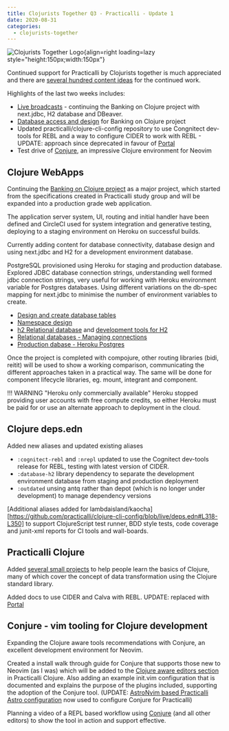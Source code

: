 ```yaml
---
title: Clojurists Together Q3 - Practicalli - Update 1
date: 2020-08-31
categories:
  - clojurists-together
---
```


![Clojurists Together Logo](https://raw.githubusercontent.com/practicalli/graphic-design/live/buttons/practicalli-clojurists-together-button.svg){align=right loading=lazy style="height:150px;width:150px"}

Continued support for Practicalli by Clojurists together is much appreciated and there are [several hundred content ideas](https://practical.li/clojure-web-services/relational-databases-and-sql/managing-connections/) for the continued work.

Highlights of the last two weeks includes:

- [Live broadcasts](https://www.youtube.com/playlist?list=PLpr9V-R8ZxiDjyU7cQYWOEFBDR1t7t0wv) - continuing the Banking on Clojure project with next.jdbc, H2 database and DBeaver.
- [Database access and design](https://practical.li/clojure-web-services/projects/banking-on-clojure/development-database/) for Banking on Clojure project
- Updated practicalli/clojure-cli-config repository to use Congnitect dev-tools for REBL and a way to configure CIDER to work with REBL - UPDATE: approach since deprecated in favour of [Portal](https://practical.li/clojure/data-inspector/portal/)
- Test drive of [Conjure](https://github.com/Olical/conjure), an impressive Clojure environment for Neovim

<!-- more -->

## Clojure WebApps
Continuing the [Banking on Clojure project](https://practical.li/clojure-web-services/projects/banking-on-clojure/database-tables/) as a major project, which started from the specifications created in Practicalli study group and will be expanded into a production grade web application.

The application server system, UI, routing and initial handler have been defined and CircleCI used for system integration and generative testing, deploying to a staging environment on Heroku on successful builds.

Currently adding content for database connectivity, database design and using next.jdbc and H2 for a development environment database.

PostgreSQL provisioned using Heroku for staging and production database.  Explored JDBC database connection strings, understanding well formed jdbc connection strings, very useful for working with Heroku environment variable for Postgres databases. Using different variations on the db-spec mapping for next.jdbc to minimise the number of environment variables to create.

- [Design and create database tables](https://practical.li/clojure-web-services/projects/banking-on-clojure/database-tables/)
- [Namespace design](https://practical.li/clojure-web-services/projects/banking-on-clojure/namespace-design/)
- [h2 Relational database](https://practical.li/clojure-web-services/relational-databases-and-sql/h2-database/) and [development tools for H2](https://practical.li/clojure-web-services/relational-databases-and-sql/h2-database/database-tools/)
- [Relational databases - Managing connections](https://practical.li/clojure-web-services/relational-databases-and-sql/managing-connections/)
- [Production dabase - Heroku Postgres](https://practical.li/clojure-web-services/projects/banking-on-clojure/production-database/)

Once the project is completed with compojure, other routing libraries (bidi, reitit) will be used to show a working comparison, communicating the different approaches taken in a practical way.  The same will be done for component lifecycle libraries, eg. mount, integrant and component.

!!! WARNING "Heroku only commercially available"
    Heroku stopped providing user accounts with free compute credits, so either Heroku must be paid for or use an alternate approach to deployment in the cloud.

## Clojure deps.edn
Added new aliases and updated existing aliases

- `:cognitect-rebl` and `:nrepl` updated to use the Cognitect dev-tools release for REBL, testing with latest version of CIDER.
- `:database-h2` library dependency to separate the development environment database from staging and production deployment
- `:outdated` unsing antq rather than depot (which is no longer under development) to manage dependency versions

[Additional aliases added for lambdaisland/kaocha][https://github.com/practicalli/clojure-cli-config/blob/live/deps.edn#L318-L350] to support ClojureScript test runner, BDD style tests, code coverage and junit-xml reports for CI tools and wall-boards.


## Practicalli Clojure
Added [several small projects](https://practical.li/clojure/simple-projects/) to help people learn the basics of Clojure, many of which cover the concept of data transformation using the Clojure standard library.

Added docs to use CIDER and Calva with REBL.  UPDATE: replaced with [Portal](https://practical.li/clojure/data-inspector/portal/)

## Conjure - vim tooling for Clojure development
Expanding the Clojure aware tools recommendations with Conjure, an excellent development environment for Neovim.

Created a install walk through guide for Conjure that supports those new to Neovim (as I was) which will be added to the [Clojure aware editors section](http://practical.li/clojure/clojure-editors/) in Practicalli Clojure.  Also adding an example init.vim configuration that is documented and explains the purpose of the plugins included, supporting the adoption of the Conjure tool. (UPDATE: [AstroNvim based Practicalli Astro configuration](https://practical.li/neovim/install/neovim/#practicalli-astro-config) now used to configure Conjure for Practicalli)

Planning a video of a REPL based workflow using [Conjure](https://github.com/Olical/conjure) (and all other editors) to show the tool in action and support effective.
